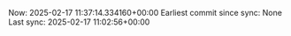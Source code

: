 Now: 2025-02-17 11:37:14.334160+00:00 Earliest commit since sync: None Last sync: 2025-02-17 11:02:56+00:00
